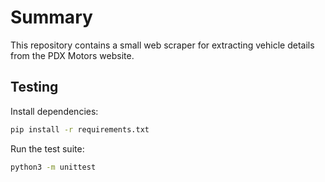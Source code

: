 # Summary

This repository contains a small web scraper for extracting vehicle details from the PDX Motors website.

## Testing

Install dependencies:

```bash
pip install -r requirements.txt
```

Run the test suite:

```bash
python3 -m unittest
```
